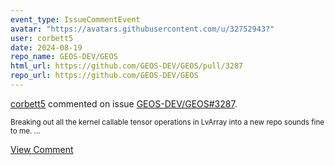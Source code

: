 ```yaml
---
event_type: IssueCommentEvent
avatar: "https://avatars.githubusercontent.com/u/32752943?"
user: corbett5
date: 2024-08-19
repo_name: GEOS-DEV/GEOS
html_url: https://github.com/GEOS-DEV/GEOS/pull/3287
repo_url: https://github.com/GEOS-DEV/GEOS
---
```


<a href='https://github.com/corbett5' target='_blank'>corbett5</a> commented on issue <a href='https://github.com/GEOS-DEV/GEOS/pull/3287' target='_blank'>GEOS-DEV/GEOS#3287</a>.

<small>Breaking out all the kernel callable tensor operations in LvArray into a new repo sounds fine to me....</small>

<a href='https://github.com/GEOS-DEV/GEOS/pull/3287' target='_blank'>View Comment</a>